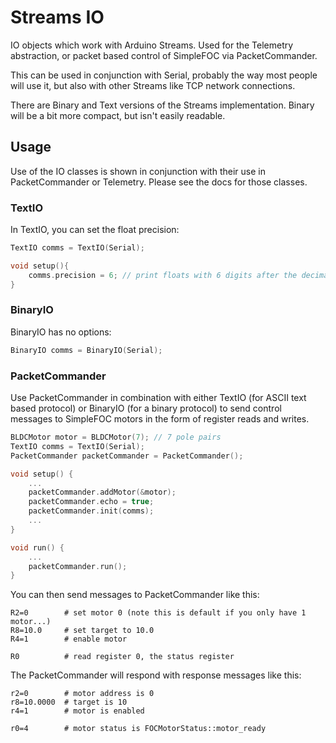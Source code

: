 
# Streams IO

IO objects which work with Arduino Streams. Used for the Telemetry abstraction, or packet based control of SimpleFOC via PacketCommander.

This can be used in conjunction with Serial, probably the way most people will use it, but also with other Streams like TCP network connections.

There are Binary and Text versions of the Streams implementation. Binary will be a bit more compact, but isn't easily readable.

## Usage

Use of the IO classes is shown in conjunction with their use in PacketCommander or Telemetry. Please see the docs for those classes.

### TextIO

In TextIO, you can set the float precision:

```c++
TextIO comms = TextIO(Serial);

void setup(){
    comms.precision = 6; // print floats with 6 digits after the decimal place
}
```

### BinaryIO

BinaryIO has no options:

```c++
BinaryIO comms = BinaryIO(Serial);
```

### PacketCommander

Use PacketCommander in combination with either TextIO (for ASCII text based protocol) or BinaryIO (for a binary protocol) to send control messages to SimpleFOC motors in the form of register reads and writes.

```c++
BLDCMotor motor = BLDCMotor(7); // 7 pole pairs
TextIO comms = TextIO(Serial);
PacketCommander packetCommander = PacketCommander();

void setup() {
    ...
    packetCommander.addMotor(&motor);
    packetCommander.echo = true;
    packetCommander.init(comms);
    ...
}

void run() {
    ...
    packetCommander.run();
}
```

You can then send messages to PacketCommander like this:

```
R2=0        # set motor 0 (note this is default if you only have 1 motor...)
R8=10.0     # set target to 10.0
R4=1        # enable motor

R0          # read register 0, the status register
```

The PacketCommander will respond with response messages like this:

```
r2=0        # motor address is 0
r8=10.0000  # target is 10
r4=1        # motor is enabled

r0=4        # motor status is FOCMotorStatus::motor_ready
```